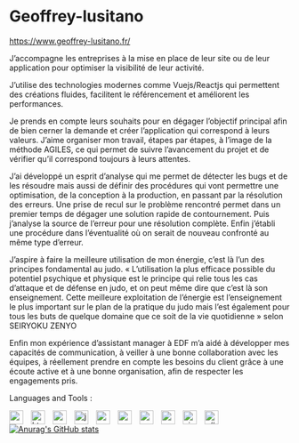 # Geoffrey-lusitano
https://www.geoffrey-lusitano.fr/

J’accompagne les entreprises à la mise en place de leur site ou de leur application pour optimiser la visibilité de leur activité.

J’utilise des technologies modernes comme Vuejs/Reactjs qui permettent des créations fluides, facilitent le référencement et améliorent les performances.

Je prends en compte leurs souhaits pour en dégager l’objectif principal afin de bien cerner la demande et créer l’application qui correspond à leurs valeurs. 
J’aime organiser mon travail, étapes par étapes, à l’image de la méthode AGILES, ce qui permet de suivre l’avancement du projet et de vérifier qu’il correspond toujours à leurs attentes.

J’ai développé un esprit d’analyse qui me permet de détecter les bugs et de les résoudre mais aussi de définir des procédures qui vont permettre une optimisation, de la conception à la production, en passant par la résolution des erreurs. 
Une prise de recul sur le problème rencontré permet dans un premier temps de dégager une solution rapide de contournement. Puis j’analyse la source de l’erreur pour une résolution complète. Enfin j’établi une procédure dans l’éventualité où on serait de nouveau confronté au même type d’erreur. 

J’aspire à faire la meilleure utilisation de mon énergie, c’est là l’un des principes fondamental au judo.
« L’utilisation la plus efficace possible du potentiel psychique et physique est le principe qui relie tous les cas d’attaque et de défense en judo, et on peut même dire que c’est là son enseignement. Cette meilleure exploitation de l’énergie est l’enseignement le plus important sur le plan de la pratique du judo mais l’est également pour tous les buts de quelque domaine que ce soit de la vie quotidienne » selon SEIRYOKU ZENYO

Enfin mon expérience d’assistant manager à EDF m’a aidé à développer mes capacités de communication, à veiller à une bonne collaboration avec les équipes, à réellement prendre en compte les besoins du client grâce à une écoute active et à une bonne organisation, afin de respecter les engagements pris.


Languages and Tools :

<img align="left" alt="vscode" width="25px" style="padding-right:11px" src="https://cdn.jsdelivr.net/gh/devicons/devicon/icons/vscode/vscode-original.svg" />
<img align="left" alt="html5" width="25px" style="padding-right:11px" src="https://cdn.jsdelivr.net/gh/devicons/devicon/icons/html5/html5-original.svg" />
<img align="left" alt="css5" width="25px" style="padding-right:11px" src="https://cdn.jsdelivr.net/gh/devicons/devicon/icons/css3/css3-original.svg" />
<img align="left" alt="javascript" width="25px" style="padding-right:11px" src="https://cdn.jsdelivr.net/gh/devicons/devicon/icons/javascript/javascript-original.svg" />
<img align="left" alt="nodejs" width="25px" style="padding-right:11px" src="https://cdn.jsdelivr.net/gh/devicons/devicon/icons/nodejs/nodejs-original.svg" />
<img align="left" alt="react" width="25px" src="https://cdn.jsdelivr.net/gh/devicons/devicon/icons/react/react-original.svg" style="padding-right:11px"/> 
<img align="left" alt="vuejs" width="25px" style="padding-right:11px" src="https://cdn.jsdelivr.net/gh/devicons/devicon/icons/vuejs/vuejs-original.svg" />
<img align="left" alt="nuxt" width="25px" style="padding-right:11px" src="https://cdn.jsdelivr.net/gh/devicons/devicon/icons/nuxtjs/nuxtjs-original.svg" />
<img align="left" alt="visualstudio" width="25px" style="padding-right:11px" src="https://cdn.jsdelivr.net/gh/devicons/devicon/icons/visualstudio/visualstudio-plain.svg" />
<img align="left" alt="c#" width="25px" style="padding-right:11px" src="https://cdn.jsdelivr.net/gh/devicons/devicon/icons/csharp/csharp-original.svg" /> 


[![Anurag's GitHub stats](https://github-readme-stats.vercel.app/api?username=Geoffrey-lusitano)](https://github.com/anuraghazra/github-readme-stats)
          
